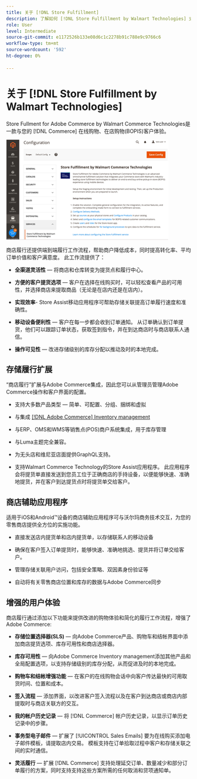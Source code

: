 ```yaml
---
title: 关于 [!DNL Store Fulfillment]
description: 了解如何 [!DNL Store Fulfillment by Walmart Technologies] 支持在线购买、向Adobe Commerce和Magento Open Source客户提供店内接货(BOPI)服务。 使用Store Assist移动设备简化商店联系商和Commerce客户的BOPIS完成和订单处理。
role: User
level: Intermediate
source-git-commit: e1172526b133e08d6c1c2278b91c788e9c9766c6
workflow-type: tm+mt
source-wordcount: '592'
ht-degree: 0%

---
```



# 关于 [!DNL Store Fulfillment by Walmart Technologies]

Store Fullment for Adobe Commerce by Walmart Commerce Technologies是一款与您的 [!DNL Commerce] 在线购物、在店购物(BOPIS)客户体验。

![通过Walmart Technologies管理配置实现商店](assets/store-fulfillment-admin-home.png)

商店履行还提供端到端履行工作流程，帮助商户降低成本，同时提高转化率、平均订单价值和客户满意度。 此工作流提供了：

* **全渠道灵活性** — 将商店和仓库转变为提货点和履行中心。

* **方便的客户提货选项** — 客户在选择在线购买时，可以轻松查看产品的可用性，并选择商店来提取商品（无论是在店内还是在店内）。

* **实现效率**- Store Assist移动应用程序可帮助存储关联提高订单履行速度和准确性。

* **移动设备便利性** — 客户在每一步都会收到订单通知。 从订单确认到订单提货，他们可以跟踪订单状态，获取签到指令，并在到达商店时与商店联系人通信。

* **操作可见性** — 改进存储级别的库存分配以推动及时的本地完成。

## 存储履行扩展

“商店履行”扩展与Adobe Commerce集成，因此您可以从管理员管理Adobe Commerce操作和客户界面的配置。

* 支持大多数产品类型 — 简单、可配置、分组、捆绑和虚拟

* 与集成 [[!DNL Adobe Commerce] Inventory management](https://docs.magento.com/user-guide/catalog/inventory-learn-more.html)

* 与ERP、OMS和WMS等销售点(POS)商户系统集成，用于库存管理

* 与Luma主题完全兼容。

* 为无头店和维尼亚店面提供GraphQL支持。

* 支持Walmart Commerce Technology的Store Assist应用程序。 此应用程序会将提货单直接发送到您员工位于正确商店的手持设备，以便能够快速、准确地提货，并在客户到达提货点时将提货单交给客户。

## 商店辅助应用程序

适用于iOS和Android™设备的商店辅助应用程序可与沃尔玛商务技术交互，为您的零售商店提供全方位的实施功能。

* 直接发送店内提货单和店内提货单，以存储联系人的移动设备

* 确保在客户签入订单提货时，能够快速、准确地挑选、提货并将订单交给客户。

* 管理存储关联用户访问，包括安全策略、双因素身份验证等

* 自动将有关零售商店位置和库存的数据与Adobe Commerce同步

## 增强的用户体验

商店履行通过添加以下功能来提供改进的购物体验和简化的履行工作流程，增强了Adobe Commerce:

* **存储位置选择器(SLS)** — 向Adobe Commerce产品、购物车和结帐界面中添加商店提货选项、库存可用性和商店选择器。

* **库存可用性** — 向Adobe Commerce Inventory management添加其他产品和全局配置选项，以支持存储级别的库存分配，从而促进及时的本地完成。

* **购物车和结帐增强功能** — 在客户的在线购物会话中向客户传达最快的可用取货时间、位置和成本。

* **签入流程** — 添加界面，以改进客户签入流程以及在客户到达商店或商店内部提取时与商店关联方的交互。

* **我的帐户历史记录** — 将 [!DNL Commerce] 帐户历史记录，以显示订单历史记录中的步骤。

* **事务型电子邮件** — 扩展了 [!UICONTROL Sales Emails] 要为在线购买添加电子邮件模板，请提取店内交易。 模板支持在订单拾取过程中客户和存储关联之间的实时通信。

* **灵活履行** — 扩展 [!DNL Commerce] 支持处理延交订单、数量减少和部分订单履行的方案，同时支持支持这些方案所需的任何取消和贷项通知单。
